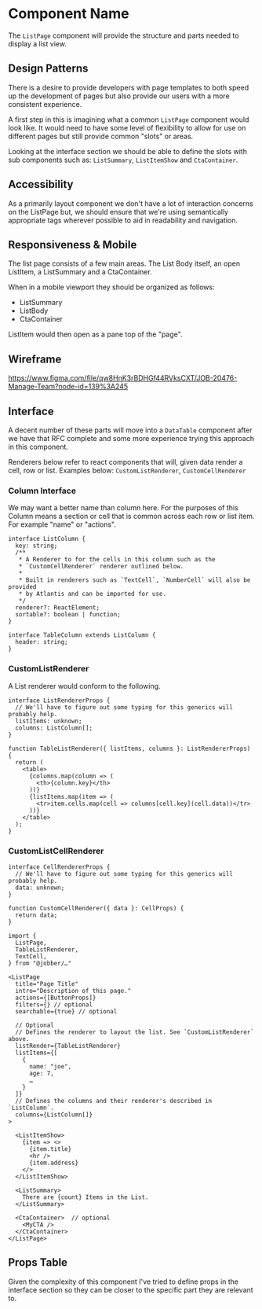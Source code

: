 # Component Name

The `ListPage` component will provide the structure and parts needed to display
a list view.

## Design Patterns

There is a desire to provide developers with page templates to both speed up the
development of pages but also provide our users with a more consistent
experience.

A first step in this is imagining what a common `ListPage` component would look
like. It would need to have some level of flexibility to allow for use on
different pages but still provide common "slots" or areas.

Looking at the interface section we should be able to define the slots with sub
components such as: `ListSummary`, `ListItemShow` and `CtaContainer`.

## Accessibility

As a primarily layout component we don't have a lot of interaction concerns on
the ListPage but, we should ensure that we're using semantically appropriate
tags wherever possible to aid in readability and navigation.

## Responsiveness & Mobile

The list page consists of a few main areas. The List Body itself, an open
ListItem, a ListSummary and a CtaContainer.

When in a mobile viewport they should be organized as follows:

- ListSummary
- ListBody
- CtaContainer

ListItem would then open as a pane top of the "page".

## Wireframe

https://www.figma.com/file/qw8HnK3rBDHGf44RVksCXT/JOB-20476-Manage-Team?node-id=139%3A245

## Interface

A decent number of these parts will move into a `DataTable` component after we
have that RFC complete and some more experience trying this approach in this
component.

Renderers below refer to react components that will, given data render a cell,
row or list. Examples below: `CustomListRenderer`, `CustomCellRenderer`

### Column Interface

We may want a better name than column here. For the purposes of this Column
means a section or cell that is common across each row or list item. For example
"name" or "actions".

```tsx
interface ListColumn {
  key: string;
  /**
   * A Renderer to for the cells in this column such as the
   * `CustomCellRenderer` renderer outlined below.
   *
   * Built in renderers such as `TextCell`, `NumberCell` will also be provided
   * by Atlantis and can be imported for use.
   */
  renderer?: ReactElement;
  sortable?: boolean | function;
}

interface TableColumn extends ListColumn {
  header: string;
}
```

### CustomListRenderer

A List renderer would conform to the following.

```tsx
interface ListRendererProps {
  // We'll have to figure out some typing for this generics will probably help.
  listItems: unknown;
  columns: ListColumn[];
}

function TableListRenderer({ listItems, columns }: ListRendererProps) {
  return (
    <table>
      {columns.map(column => (
        <th>{column.key}</th>
      ))}
      {listItems.map(item => (
        <tr>item.cells.map(cell => columns[cell.key](cell.data))</tr>
      ))}
    </table>
  );
}
```

### CustomListCellRenderer

```tsx
interface CellRendererProps {
  // We'll have to figure out some typing for this generics will probably help.
  data: unknown;
}

function CustomCellRenderer({ data }: CellProps) {
  return data;
}
```

```tsx
import {
  ListPage,
  TableListRenderer,
  TextCell,
} from "@jobber/…"

<ListPage
  title="Page Title"
  intro="Description of this page."
  actions={[ButtonProps]}
  filters={} // optional
  searchable={true} // optional

  // Optional
  // Defines the renderer to layout the list. See `CustomListRenderer` above.
  listRender={TableListRenderer}
  listItems={[
    {
      name: "joe",
      age: 7,
      …
    }
  ]}
  // Defines the columns and their renderer's described in `ListColumn`.
  columns={ListColumn[]}
>

  <ListItemShow>
    {item => <>
      {item.title}
      <hr />
      {item.address}
    </>
  </ListItemShow>

  <ListSummary>
    There are {count} Items in the List.
  </ListSummary>

  <CtaContainer>  // optional
    <MyCTA />
  </CtaContainer>
</ListPage>
```

## Props Table

Given the complexity of this component I've tried to define props in the
interface section so they can be closer to the specific part they are relevant
to.
